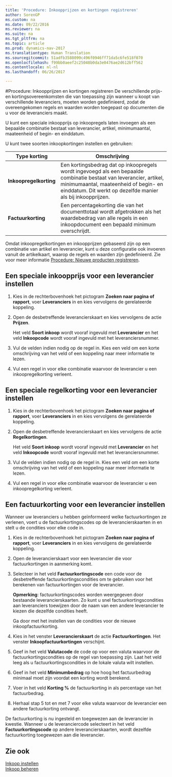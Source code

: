 ```yaml
---
title: 'Procedure: Inkoopprijzen en kortingen registreren'
author: SorenGP
ms.custom: na
ms.date: 09/22/2016
ms.reviewer: na
ms.suite: na
ms.tgt_pltfrm: na
ms.topic: article
ms.prod: dynamics-nav-2017
ms.translationtype: Human Translation
ms.sourcegitcommit: 51adfb3588099c496f0946ff71da5c6fe518f070
ms.openlocfilehash: f99bb0aeef2c25048b0da3e0476ae2d612bff562
ms.contentlocale: nl-nl
ms.lasthandoff: 06/26/2017

---
```


#<a name="how-to-record-purchase-prices-and-discounts"></a>Procedure: Inkoopprijzen en kortingen registreren
De verschillende prijs- en kortingsovereenkomsten die van toepassing zijn wanneer u koopt van verschillende leveranciers, moeten worden gedefinieerd, zodat de overeengekomen regels en waarden worden toegepast op documenten die u voor de leveranciers maakt.

U kunt een speciale inkoopprijs op inkoopregels laten invoegen als een bepaalde combinatie bestaat van leverancier, artikel, minimumaantal, maateenheid of begin- en einddatum.

U kunt twee soorten inkoopkortingen instellen en gebruiken:

|Type korting |Omschrijving |
|--------------|------------|
|**Inkoopregelkorting**|Een kortingsbedrag dat op inkoopregels wordt ingevoegd als een bepaalde combinatie bestaat van leverancier, artikel, minimumaantal, maateenheid of begin- en einddatum. Dit werkt op dezelfde manier als bij inkoopprijzen.|
|**Factuurkorting**|Een percentagekorting die van het documenttotaal wordt afgetrokken als het waardebedrag van alle regels in een inkoopdocument een bepaald minimum overschrijdt.|

Omdat inkoopregelkortingen en inkoopprijzen gebaseerd zijn op een combinatie van artikel en leverancier, kunt u deze configuratie ook invoeren vanuit de artikelkaart, waarop de regels en waarden zijn gedefinieerd. Zie voor meer informatie [Procedure: Nieuwe producten registreren](inventory-how-register-new-products.md).

## <a name="to-set-up-a-special-purchase-price-for-a-vendor"></a>Een speciale inkoopprijs voor een leverancier instellen
1. Kies in de rechterbovenhoek het pictogram **Zoeken naar pagina of rapport**, voer **Leveranciers** in en kies vervolgens de gerelateerde koppeling.
2. Open de desbetreffende leverancierskaart en kies vervolgens de actie **Prijzen**.

    Het veld **Soort inkoop** wordt vooraf ingevuld met **Leverancier** en het veld **Inkoopcode** wordt vooraf ingevuld met het leveranciersnummer.
3. Vul de velden indien nodig op de regel in. Kies een veld om een korte omschrijving van het veld of een koppeling naar meer informatie te lezen.
4. Vul een regel in voor elke combinatie waarvoor de leverancier u een inkoopregelkorting verleent.

## <a name="to-set-up-a-line-discount-for-a-vendor"></a>Een speciale regelkorting voor een leverancier instellen
1. Kies in de rechterbovenhoek het pictogram **Zoeken naar pagina of rapport**, voer **Leveranciers** in en kies vervolgens de gerelateerde koppeling.
2. Open de desbetreffende leverancierskaart en kies vervolgens de actie **Regelkortingen**.

    Het veld **Soort inkoop** wordt vooraf ingevuld met **Leverancier** en het veld **Inkoopcode** wordt vooraf ingevuld met het leveranciersnummer.
3. Vul de velden indien nodig op de regel in. Kies een veld om een korte omschrijving van het veld of een koppeling naar meer informatie te lezen.
4. Vul een regel in voor elke combinatie waarvoor de leverancier u een inkoopregelkorting verleent.

## <a name="to-set-up-an-invoice-discount-for-a-vendor"></a>Een factuurkorting voor een leverancier instellen
Wanneer uw leveranciers u hebben geïnformeerd welke factuurkortingen ze verlenen, voert u de factuurkortingscodes op de leverancierskaarten in en stelt u de condities voor elke code in.

1. Kies in de rechterbovenhoek het pictogram **Zoeken naar pagina of rapport**, voer **Leveranciers** in en kies vervolgens de gerelateerde koppeling.
2. Open de leverancierskaart voor een leverancier die voor factuurkortingen in aanmerking komt.
3. Selecteer in het veld **Factuurkortingscode** een code voor de desbetreffende factuurkortingscondities om te gebruiken voor het berekenen van factuurkortingen voor de leverancier.

    **Opmerking**: factuurkortingscodes worden weergegeven door bestaande leverancierskaarten. Zo kunt u snel factuurkortingscondities aan leveranciers toewijzen door de naam van een andere leverancier te kiezen die dezelfde condities heeft.

    Ga door met het instellen van de condities voor de nieuwe inkoopfactuurkorting.
4. Kies in het venster **Leverancierskaart** de actie **Factuurkortingen**. Het venster **Inkoopfactuurkortingen** verschijnt.
5. Geef in het veld **Valutacode** de code op voor een valuta waarvoor de factuurkortingscondities op de regel van toepassing zijn. Laat het veld leeg als u factuurkortingscondities in de lokale valuta wilt instellen.
6. Geef in het veld **Minimumbedrag** op hoe hoog het factuurbedrag minimaal moet zijn voordat een korting wordt berekend.
7. Voer in het veld **Korting %** de factuurkorting in als percentage van het factuurbedrag.
8. Herhaal stap 5 tot en met 7 voor elke valuta waarvoor de leverancier een andere factuurkorting ontvangt.

De factuurkorting is nu ingesteld en toegewezen aan de leverancier in kwestie. Wanneer u de leveranciercode selecteert in het veld **Factuurkortingscode** op andere leverancierskaarten, wordt dezelfde factuurkorting toegewezen aan die leverancier.

## <a name="see-also"></a>Zie ook  
[Inkoop instellen](purchasing-setup-purchasing.md)  
[Inkoop beheren](purchasing-manage-purchasing.md)

